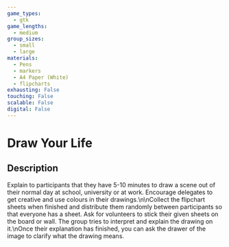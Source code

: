 ```yaml
---
game_types:
  - gtk
game_lengths:
  - medium
group_sizes:
  - small
  - large
materials:
  - Pens
  - markers
  - A4 Paper (White)
  - flipcharts
exhausting: False
touching: False
scalable: False
digital: False
---
```

# Draw Your Life

## Description
Explain to participants that they have 5-10 minutes to draw a scene out of their normal day at school, university or at work. Encourage delegates to get creative and use colours in their drawings.\n\nCollect the flipchart sheets when finished and distribute them randomly between participants so that everyone has a sheet. Ask for volunteers to stick their given sheets on the board or wall. The group tries to interpret and explain the drawing on it.\nOnce their explanation has finished, you can ask the drawer of the image to clarify what the drawing means.
